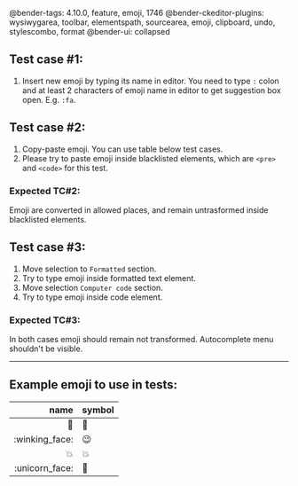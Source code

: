 @bender-tags: 4.10.0, feature, emoji, 1746
@bender-ckeditor-plugins: wysiwygarea, toolbar, elementspath, sourcearea, emoji, clipboard, undo, stylescombo, format
@bender-ui: collapsed

## Test case #1:
1. Insert new emoji by typing its name in editor. You need to type `:` colon and at least 2 characters of emoji name in editor to get suggestion box open. E.g. `:fa`.

## Test case #2:
1. Copy-paste emoji. You can use table below test cases.
1. Please try to paste emoji inside blacklisted elements, which are `<pre>` and `<code>` for this test.

### Expected TC#2:
Emoji are converted in allowed places, and remain untrasformed inside blacklisted elements.

## Test case #3:
1. Move selection to `Formatted` section.
2. Try to type emoji inside formatted text element.
3. Move selection `Computer code` section.
4. Try to type emoji inside code element.

### Expected TC#3:
In both cases emoji should remain not transformed. Autocomplete menu shouldn't be visible.

----
## Example emoji to use in tests:

| name | symbol |
| ---: | --- |
| :bug: | 🐛 |
| :winking_face: | 😉 |
| :collision: | 💥 |
| :unicorn_face: | 🦄 |
